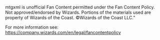 mtgxml is unofficial Fan Content permitted under the Fan Content Policy. Not approved/endorsed by Wizards. Portions of the materials used are property of Wizards of the Coast. ©Wizards of the Coast LLC.”

For more information see: https://company.wizards.com/en/legal/fancontentpolicy
